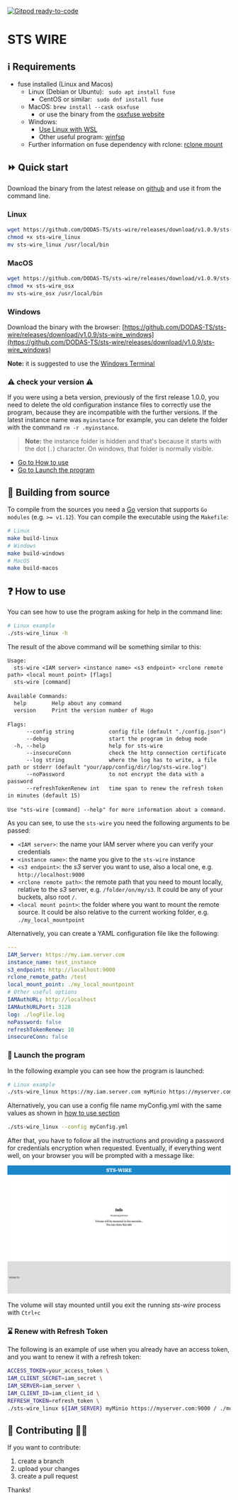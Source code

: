 [![Gitpod ready-to-code](https://img.shields.io/badge/Gitpod-ready--to--code-blue?logo=gitpod)](https://gitpod.io/#https://github.com/DODAS-TS/sts-wire)

# STS WIRE

## :information_source: Requirements

- fuse installed (Linux and Macos)
  - Linux (Debian or Ubuntu): ` sudo apt install fuse`
    - CentOS or similar: ` sudo dnf install fuse`
  - MacOS: `brew install --cask osxfuse`
    - or use the binary from the [osxfuse website](https://osxfuse.github.io/)
  - Windows:
    - [Use Linux with WSL](https://ubuntu.com/wsl)
    - Other useful program: [winfsp](https://github.com/billziss-gh/winfsp)
  - Further information on fuse dependency with rclone: [rclone mount](https://rclone.org/commands/rclone_mount/)

## :fast_forward: Quick start

Download the binary from the latest release on [github](https://github.com/DODAS-TS/sts-wire/releases) and use it from the command line.
### Linux

```bash
wget https://github.com/DODAS-TS/sts-wire/releases/download/v1.0.9/sts-wire_linux
chmod +x sts-wire_linux
mv sts-wire_linux /usr/local/bin
```
### MacOS

```bash
wget https://github.com/DODAS-TS/sts-wire/releases/download/v1.0.9/sts-wire_osx
chmod +x sts-wire_osx
mv sts-wire_osx /usr/local/bin
```

### Windows

Download the binary with the browser: [https://github.com/DODAS-TS/sts-wire/releases/download/v1.0.9/sts-wire_windows](https://github.com/DODAS-TS/sts-wire/releases/download/v1.0.9/sts-wire_windows)

**Note:** it is suggested to use the [Windows Terminal](https://www.microsoft.com/en-us/p/windows-terminal/9n0dx20hk701?activetab=pivot:overviewtab)

### :warning: check your version :warning:

If you were using a beta version, previously of the first release 1.0.0, you need to delete the old configuration instance files to correctly use the program, because they are incompatible with the further versions. If the latest instance name was `myinstance` for example, you can delete the folder with the command `rm -r .myinstance`.

> **Note:** the instance folder is hidden and that's because it starts with the dot (`.`) character. On windows, that folder is normally visible.

- [Go to How to use](#question-How-to-use)
- [Go to Launch the program](#rocket-Launch-the-program)

## :hammer: Building from source

To compile from the sources you need a [Go](https://golang.org/dl/) version that supports `Go modules` (e.g. `>= v1.12`). You can compile the executable using the `Makefile`:

```bash
# Linux
make build-linux
# Windows
make build-windows
# MacOS
make build-macos
```

## :question: How to use

You can see how to use the program asking for help in the command line:

```bash
# Linux example
./sts-wire_linux -h
```

The result of the above command will be something similar to this:

```text
Usage:
  sts-wire <IAM server> <instance name> <s3 endpoint> <rclone remote path> <local mount point> [flags]
  sts-wire [command]

Available Commands:
  help        Help about any command
  version     Print the version number of Hugo

Flags:
      --config string           config file (default "./config.json")
      --debug                   start the program in debug mode
  -h, --help                    help for sts-wire
      --insecureConn            check the http connection certificate
      --log string              where the log has to write, a file path or stderr (default "your/app/config/dir/log/sts-wire.log")
      --noPassword              to not encrypt the data with a password
      --refreshTokenRenew int   time span to renew the refresh token in minutes (default 15)

Use "sts-wire [command] --help" for more information about a command.
```

As you can see, to use the `sts-wire` you need the following arguments to be passed:

- `<IAM server>`: the name your IAM server where you can verify your credentials
- `<instance name>`: the name you give to the `sts-wire` instance
- `<s3 endpoint>`: the *s3* server you want to use, also a local one, e.g. `http://localhost:9000`
- `<rclone remote path>`: the remote path that you need to mount locally, relative to the *s3* server, e.g. `/folder/on/my/s3`. It could be any of your buckets, also root `/`.
- `<local mount point>`: the folder where you want to mount the remote source. It could be also relative to the current working folder, e.g. `./my_local_mountpoint`

Alternatively, you can create a YAML configuration file like the following:

```yaml
---
IAM_Server: https://my.iam.server.com
instance_name: test_instance
s3_endpoint: http://localhost:9000
rclone_remote_path: /test
local_mount_point: ./my_local_mountpoint
# Other useful options
IAMAuthURL: http://localhost
IAMAuthURLPort: 3128
log: ./logFile.log
noPassword: false
refreshTokenRenew: 10
insecureConn: false
```
### :rocket: Launch the program

In the following example you can see how the program is launched:

```bash
# Linux example
./sts-wire_linux https://my.iam.server.com myMinio https://myserver.com:9000 / ./mountedVolume
```

Alternatively, you can use a config file name myConfig.yml with the same values as shown in [how to use section](#question-How-to-use)

```bash
./sts-wire_linux --config myConfig.yml
```

After that, you have to follow all the instructions and providing a password for credentials encryption when requested.
Eventually, if everything went well, on your browser you will be prompted with a message like:

![mount response](img/response.png)

The volume will stay mounted untill you exit the running *sts-wire* process with `Ctrl+c`

### :hourglass: Renew with Refresh Token

The following is an example of use when you already have an access token, and you want to renew it with a refresh token:

```bash
ACCESS_TOKEN=your_access_token \
IAM_CLIENT_SECRET=iam_secret \
IAM_SERVER=iam_server \
IAM_CLIENT_ID=iam_client_id \
REFRESH_TOKEN=refresh_token \
./sts-wire_linux ${IAM_SERVER} myMinio https://myserver.com:9000 / ./mountedVolume --log .example.log  --noPassword
```

##  :two_men_holding_hands: Contributing :couple::two_women_holding_hands:

If you want to contribute:

1. create a branch
2. upload your changes
3. create a pull request

Thanks!
